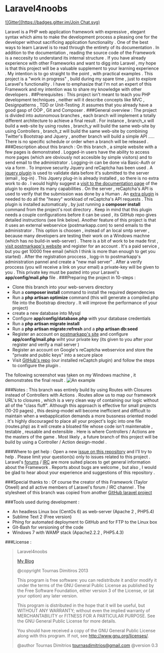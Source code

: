 Laravel4noobs 
=============
[![Gitter](https://badges.gitter.im/Join Chat.svg)](https://gitter.im/tournasdim/Laravel4noobs?utm_source=badge&utm_medium=badge&utm_campaign=pr-badge&utm_content=badge)

Laravel is a PHP web application framework with expressive , elegant syntax which  aims to make the development process a pleasing one for the developer without sacrificing application functionality . One of the best ways to learn Laravel is to read through the entirety of its documentation . In addition to the documentation ,  reading the source code of the Framework is a neccesity to understand its internal structure .  If you have already experience with other Frameworks and want to digg into Laravel , my hope is that this project will be a valuable supplement to your learning experience .  My intention is to go straight to the point , with practical examples  . This project is a "work in progress" ,  build during my spare time , just to explore Laravel's functionality . I have to emphasize that I'm not an expert of this Framework and my intention was to share my knowledge with other developers .
##Prerequisites :
This project isn't meant to teach you  PHP development techniques  , neither will it describe concepts like MVC , Designpatterns , TDD or Unit-Testing .It assumes that you already have a good gasp of OOP , Git and Composer  . 
###General overview :
The project is divided into autonomous branches , each branch will implement a totally different architecture to achieve a final result . For instance , branch_x will build a web-site by using routes , branch_y will build the same web-site by using Controllers , branch_z will build  the same web-site by combining Twitter's Bootstrap and Jquery , another branch will build a simple API .....  There is no specific schedule or order when a branch will be released  .
###Description about this branch : 
On this branch , a simple website with a few pages is demonstrated . Logged-in users have the ability to access more pages (which are obviously not accesible by simple visitors) and to send email to the administrator . Logging-in can be done via Basic-Auth or via a form . To improve security Jquery and reCaptcha has been used . A [jquery plugin](http://bassistance.de/jquery-plugins/jquery-plugin-validation/) is used to validate data before it's submitted to the server (email , log-in) . This Jquery plug-in is already installed , so there is no extra work to do . I would highly suggest a [visit to the documentation page](http://docs.jquery.com/Plugins/Validation) of the plugin to explore its many capabilities . On the server , reCaptcha's API is used to verify that the submission was done by a Human . An [extra plugin](https://github.com/greggilbert/recaptcha) is needed to do all the "heavy" workload of reCaptcha's API requests . This plugin  is installed automaticaly , by just running a **composer install** command from the project's root directory . Keep in mind that this plugin needs a couple configurations before it can be used , its GitHub repo gives detailed instructions (see link below). 
Another feature of this project is that it uses an external webservice (postmarkapp.com) to send emails to the administrator . This option is choosen , instead of an local smtp server , because many developers are testing their work on a Windows machne (which has no build-in web-server) . There is a bit of work to be made first , [visit postmarkapp's website](https://postmarkapp.com/) and register for an account . It's a paid service , but you get 10000 free email (which I think is more than enough to get you started) . After the registration proccess , logg-in to postmarkapp's administration pannel and create a "new mail server"  . After a verify proccess (you will receive a link on your email) a private-key will be given to you . This private key must be pasted into your Laravel's **app/config/mail.php** file . 
###Preparing the project in 10-steps :
* Clone this branch into your web-servers directory
* Run a **composer install** command to install the required dependencies
* Run a **php artisan optimize** command (this will generate a compiled.php file into the Bootstrap directory . It will improve the performance of your project)
* create a new database into Mysql 
* Configure **app/config/database.php** with your database credentials
* Run a **php artisan migrate install**
* Run a **php artisan migrate:refresh** and a **php artisan db:seed**
* Register an account on [postmarkapp's site](https://postmarkapp.com/) and configure **app/config/mail.php** wiht your private key (its given to you after your register and verify a mail server ) 
* Register an account on Google's reCaptcha webservice and store the "private and public keys" into a secure place
* Visit [GitHub's repo](https://github.com/greggilbert/recaptcha) (our installed reCaptch plugin) and follow the steps to configure the plugin .

The following screenshot was taken on my Windows machine , it demonstrates the final result . 
![An example ](https://dl.dropboxusercontent.com/s/rjhn2gzmax1nxmi/laravel_screenshot.png)

###Notes : 
This branch was entirely build by using Routes with Closures instead of Controllers with Actions . Routes allow us to map our framework URL's to closures , which is a very clean way of containing our logic without all of the "class fluff". Although this approach is effective for small projects (10-20 pages) , this desing-model will become inefficient and difficult to maintain when a webapplication demands a more bussness oriented model . It's highly discouraged to place all your project's logic into one file (routes.php) as it will create a bloated file whose code isn't maintenable , testable ,  reusable and extensible . Here is where Controllers / Actions are the masters of the  game . Most likely , a future branch of this project will be build by using a Controller / Action design-model . 

###Where to get help :
Open a new [issue on this repository](https://github.com/tournasdim/Laravel4noobs/issues) and I'll try to help . Please limit your question(s) only to issues related to this project . Laravel's [forums](http://forums.laravel.io/) / [IRC](http://laravel.com/irc) are more suited places to get general information about the Framework . 
Reports about bugs are welcome , but also , I would be glad to hear about your experience and suggestions of this repository . 

###Special thanks to :
Of course the creator of this Framework (Taylor Otwell) and all active members of Laravel's forum / IRC channel . The stylesheet of this branch was copied from another [GitHub laravel project](https://github.com/laravelbook/laravel_auth/blob/master/public/css/style.css) 

###Tools used during development :
* An headless  Linux box  (CentOs 6) as web-server (Apache 2 , PHP5.4) 
* Sublime Text 2 (Free version)
* Phing for automated  deployment to  GitHub and for FTP to the Linux box 
* Git-Bash  for versioning of the code 
* Windows  7  with WAMP stack (Apache2.2.2 , PHP5.4.3)

###License :
>
> Laravel4noobs 
> 
> [My Blog](http://tournasdimitrios1.wordpress.com)
>  
>  @copyright Tournas Dimitiros 2013
>
> 
> This program is free software: you can redistribute it and/or modify
> it under the terms of the GNU General Public License as published by
> the Free Software Foundation, either version 3 of the License, or
>(at your option) any later version.
> 
>This program is distributed in the hope that it will be useful,
>but WITHOUT ANY WARRANTY; without even the implied warranty of
>MERCHANTABILITY or FITNESS FOR A PARTICULAR PURPOSE.  See the
>GNU General Public License for more details.
> 
>You should have received a copy of the GNU General Public License
>along with this program.  If not, see <http://www.gnu.org/licenses/>.
>  
>@author Tournas Dimitrios <tournasdimitrios@gmail.com>
>@version 0.3
>
>
> 
  

